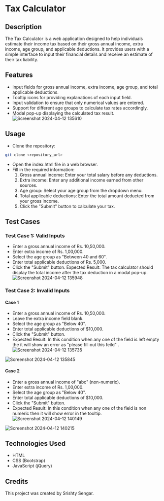 # Tax Calculator
## Description
The Tax Calculator is a web application designed to help individuals estimate their income tax based on their gross annual income, extra income, age group, and applicable deductions. It provides users with a simple interface to input their financial details and receive an estimate of their tax liability.

## Features
* Input fields for gross annual income, extra income, age group, and total applicable deductions.
* Tooltip icons for providing explanations of each input field.
* Input validation to ensure that only numerical values are entered.
* Support for different age groups to calculate tax rates accordingly.
* Modal pop-up displaying the calculated tax result.
![Screenshot 2024-04-12 135610](https://github.com/Srishtysengar/Income-tax-Calculator/assets/109545642/2f866d1f-66fc-4443-a01d-b35d45c1ce48)
  
## Usage
* Clone the repository:
```bash
git clone <repository_url>
```
* Open the index.html file in a web browser.
* Fill in the required information:
  1. Gross annual income: Enter your total salary before any deductions.
  2. Extra income: Enter any additional income earned from other sources.
  3. Age group: Select your age group from the dropdown menu.
  4. Total applicable deductions: Enter the total amount deducted from your gross income.
  5. Click the "Submit" button to calculate your tax.

## Test Cases
### Test Case 1: Valid Inputs
* Enter a gross annual income of Rs. 10,50,000.
* Enter extra income of Rs. 1,00,000.
* Select the age group as "Between 40 and 60".
* Enter total applicable deductions of Rs. 5,000.
* Click the "Submit" button.
Expected Result: The tax calculator should display the total income after the tax deduction in a modal pop-up.
![Screenshot 2024-04-12 135948](https://github.com/Srishtysengar/Income-tax-Calculator/assets/109545642/acef4e05-0582-4e12-b789-0ecc2fff0821)


### Test Case 2: Invalid Inputs
#### Case 1
* Enter a gross annual income of Rs. 10,50,000.
* Leave the extra income field blank.
* Select the age group as "Below 40".
* Enter total applicable deductions of $10,000.
* Click the "Submit" button.
* Expected Result: In this condition when any one of the field is left empty the it will show an error as "please fill out this feild" .
![Screenshot 2024-04-12 135735](https://github.com/Srishtysengar/Income-tax-Calculator/assets/109545642/3d4a576f-b93e-4dc4-af65-359975ab9591)

![Screenshot 2024-04-12 135845](https://github.com/Srishtysengar/Income-tax-Calculator/assets/109545642/5f5ad311-1490-4362-9b31-0c6c6edb9161)



#### Case 2
* Enter a gross annual income of "abc" (non-numeric).
*  Enter extra income of Rs. 1,00,000.
* Select the age group as "Below 40".
* Enter total applicable deductions of $10,000.
* Click the "Submit" button.
* Expected Result: In this condition when  any one of the field is non numeric then it will show error in the tooltip.
![Screenshot 2024-04-12 140149](https://github.com/Srishtysengar/Income-tax-Calculator/assets/109545642/7727931a-de94-45b2-817a-d0466cd9882d)

![Screenshot 2024-04-12 140215](https://github.com/Srishtysengar/Income-tax-Calculator/assets/109545642/982f1346-df13-4edc-a143-b2014446a1ac)


## Technologies Used
* HTML
* CSS (Bootstrap)
* JavaScript (jQuery)
  
## Credits
This project was created by Srishty Sengar.

